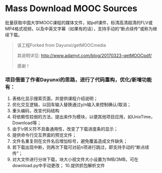 # Mass Download MOOC Sources
批量获取中国大学MOOC课程的媒体文件，如pdf课件，标清高清超清的FLV或MP4格式视频，以及中英文字幕（如果有的话），支持手动的“断点续传”或称为继续下载。


>该工程Forked from Dayunxi/getMOOCmedia
>
>其说明详见: http://www.adamyt.com/blog/20170323-getMOOCpdf/
>
>感谢！

### 项目借鉴了作者Dayunxi的思路，进行了代码重构，优化/新增功能有：
1. 表格化显示搜索页面，并提供课程介绍说明；
2. 优化交互逻辑，以回车输入替换通过y/n输入来控制确认/取消；
3. 重头编码，改变代码结构
4. 将依赖性较弱的方法，提出来作为模块，以便其他项目应用，如UnixTime，Download等；
5. 由于\r转义符不具备通用性，改变了下载进度条的显示；
6. 提供命令行交互界面的预览文件；
7. 文件名重复则在文件名后增加标号，避免覆盖造成文件缺失；
8. 若下载出现中断，则再次下载可对前n项进行跳过，即支持手动的“断点续传”；
9. 对大文件进行分块下载，块大小视文件大小设置为1MB/3MB，可在download.py中手动更改；
10.提供抓包解析文件


